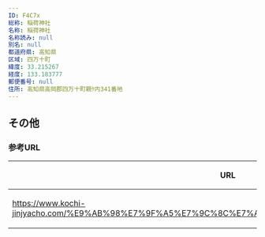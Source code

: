 ```yaml
---
ID: F4C7x
総称: 稲荷神社
名称: 稲荷神社
名称読み: null
別名: null
都道府県: 高知県
区域: 四万十町
緯度: 33.215267
経度: 133.183777
郵便番号: null
住所: 高知県高岡郡四万十町親ｹ内341番地
---
```


## その他

### 参考URL

| URL                                                                                             | 説明   |
| ----------------------------------------------------------------------------------------------- | ------ |
| https://www.kochi-jinjyacho.com/%E9%AB%98%E7%9F%A5%E7%9C%8C%E7%A5%9E%E7%A4%BE%E4%B8%80%E8%A6%A7 | 神社庁 |
